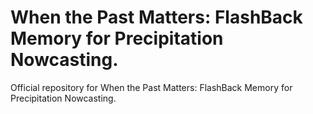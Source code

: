 # When the Past Matters: FlashBack Memory for Precipitation Nowcasting.

Official repository for When the Past Matters: FlashBack Memory for Precipitation Nowcasting.
